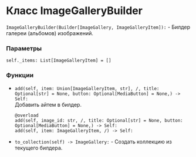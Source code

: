 # Класс ImageGalleryBuilder
`ImageGalleryBuilder(Builder[ImageGallery, ImageGalleryItem]):` - Билдер галереи (альбомов) изображений.
### Параметры

`self._items: List[ImageGalleryItem] = []`

### Функции

- `add(self, item: Union[ImageGalleryItem, str], /, title: Optional[str] = None, button: Optional[MediaButton] = None,) -> Self:`\
Добавить айтем в билдер.
    ```
    @overload
    add(self, image_id: str, /, title: Optional[str] = None, button: Optional[MediaButton] = None,) -> Self:
    add(self, item: ImageGalleryItem, /) -> Self:
    ```

- `to_collection(self) -> ImageGallery:` - Создать коллекцию из текущего билдера.
